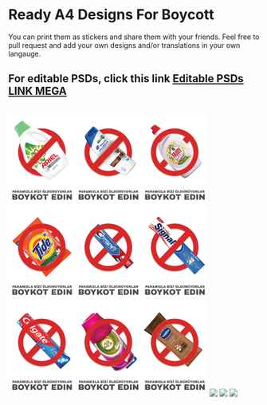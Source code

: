 # Ready A4 Designs For Boycott

You can print them as stickers and share them with your friends. Feel free to pull request and add your own designs and/or translations in your own langauge.

## For editable PSDs, click this link <a href ="https://mega.nz/folder/F3wUTSaQ#2MwCXDtf9_NbiDSrL4gNcA"> Editable PSDs LINK MEGA </a>


</br>
<img src="pngs/cleaners_1_tr.png" width = "400px" />
<img src="pngs/food_1_tr.png" width = "400px" />
<img src="pngs/drinks_1_tr.png" width = "400px" />
<img src="pngs/snacks_1_tr.png" width = "400px" />

